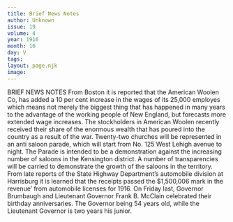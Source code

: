 ```yaml
---
title: Brief News Notes
author: Unknown
issue: 19
volume: 4
year: 1916
month: 16
day: V
tags:
layout: page.njk
image:
---
```

BRIEF NEWS NOTES       From Boston it is reported that the American Woolen Co, has added a 10 per cent increase in the wages of its 25,000 employes which means not merely the biggest thing that has happened in many years to the advantage of the working people of New England, but forecasts more extended wage increases. The stockholders in American Woolen recently received their share of the enormous wealth that has poured into the country as a result of the war.       Twenty-two churches will be represented in an anti saloon parade, which will start from No. 125 West Lehigh avenue to night. The Parade is intended to be a demonstration against the increasing number of saloons in the Kensington district. A number of transparencies will be carried to demonstrate the growth of the saloons in the territory.       From late reports of the State Highway Department’s automobile division at Harrisburg it is learned that the receipts passed the $1,500,006 mark in the revenue’ from automobile licenses for 1916.       On Friday last, Governor Brumbaugh and Lieutenant Governor Frank B. McClain celebrated their birthday anniversaries. The Governor being 54 years old, while the Lieutenant Governor is two years his junior.




